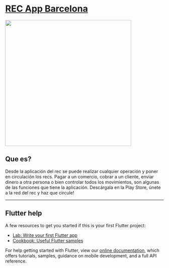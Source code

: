# [REC App Barcelona](https://rec.barcelona) <!-- omit in toc -->

<img src="https://rec.barcelona/wp-content/uploads/2018/04/Group-3116@2x.png" width="400" />

## Que es? <!-- omit in toc -->
Desde la aplicación del rec se puede realizar cualquier operación y poner en circulación los recs. Pagar a un comercio, cobrar a un cliente, enviar dinero a otra persona o bien controlar todos los movimientos, son algunas de las funciones que tiene la aplicación. Descárgala en la Play Store, únete a la red del rec y haz que circule!

----

## Flutter help

A few resources to get you started if this is your first Flutter project:

- [Lab: Write your first Flutter app](https://flutter.dev/docs/get-started/codelab)
- [Cookbook: Useful Flutter samples](https://flutter.dev/docs/cookbook)

For help getting started with Flutter, view our
[online documentation](https://flutter.dev/docs), which offers tutorials,
samples, guidance on mobile development, and a full API reference.
